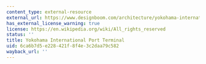 ```yaml
---
content_type: external-resource
external_url: https://www.designboom.com/architecture/yokohama-international-passenger-terminal-foreign-office-architects-edward-caruso-02-16-2017/
has_external_license_warning: true
license: https://en.wikipedia.org/wiki/All_rights_reserved
status: ''
title: Yokohama International Port Terminal
uid: 6ca6b7d5-e228-421f-8f4e-3c2daa79c582
wayback_url: ''
---
```


